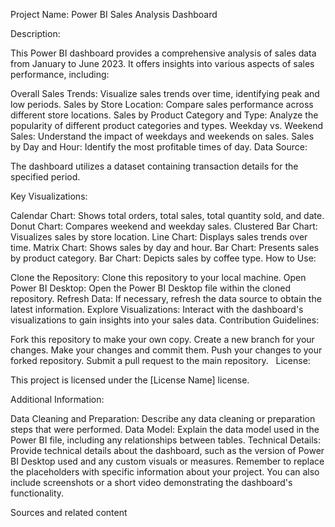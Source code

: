 Project Name: Power BI Sales Analysis Dashboard

Description:

This Power BI dashboard provides a comprehensive analysis of sales data from January to June 2023. It offers insights into various aspects of sales performance, including:

Overall Sales Trends: Visualize sales trends over time, identifying peak and low periods.
Sales by Store Location: Compare sales performance across different store locations.
Sales by Product Category and Type: Analyze the popularity of different product categories and types.
Weekday vs. Weekend Sales: Understand the impact of weekdays and weekends on sales.
Sales by Day and Hour: Identify the most profitable times of day.
Data Source:

The dashboard utilizes a dataset containing transaction details for the specified period.

Key Visualizations:

Calendar Chart: Shows total orders, total sales, total quantity sold, and date.
Donut Chart: Compares weekend and weekday sales.
Clustered Bar Chart: Visualizes sales by store location.
Line Chart: Displays sales trends over time.
Matrix Chart: Shows sales by day and hour.
Bar Chart: Presents sales by product category.
Bar Chart: Depicts sales by coffee type.
How to Use:

Clone the Repository: Clone this repository to your local machine.
Open Power BI Desktop: Open the Power BI Desktop file within the cloned repository.
Refresh Data: If necessary, refresh the data source to obtain the latest information.
Explore Visualizations: Interact with the dashboard's visualizations to gain insights into your sales data.
Contribution Guidelines:

Fork this repository to make your own copy.
Create a new branch for your changes.
Make your changes and commit them.
Push your changes to your forked repository.
Submit a pull request to the main repository.   
License:

This project is licensed under the [License Name] license.   

Additional Information:

Data Cleaning and Preparation: Describe any data cleaning or preparation steps that were performed.
Data Model: Explain the data model used in the Power BI file, including any relationships between tables.
Technical Details: Provide technical details about the dashboard, such as the version of Power BI Desktop used and any custom visuals or measures.
Remember to replace the placeholders with specific information about your project. You can also include screenshots or a short video demonstrating the dashboard's functionality.


Sources and related content

